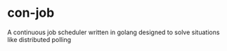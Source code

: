# con-job
A continuous job scheduler written in golang designed to solve situations like distributed polling
